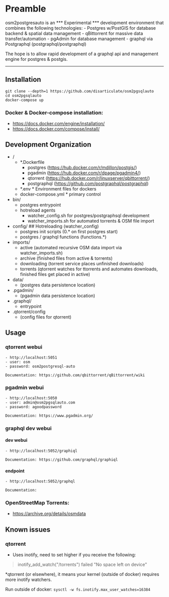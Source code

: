 Preamble
===
osm2postgresauto is an *** Experimental *** development environment that combines the following technologies:
	- Postgres w/PostGIS for database backend & spatial data management
	- qBittorrent for massive data transfer/automation
	- pgAdmin for database management
	- graphql via Postgraphql (postgraphql/postgraphql)

The hope is to allow rapid development of a graphql api and management engine for postgres & postgis.

* * *

Installation
---
```
git clone --depth=1 https://github.com/disarticulate/osm2pgsqlauto
cd osm2pgsqlauto
docker-compose up
```

### Docker & Docker-compose installation:
- https://docs.docker.com/engine/installation/
- https://docs.docker.com/compose/install/

Development Organization
---
- /
  - *.Dockerfile
    - postgres (https://hub.docker.com/r/mdillon/postgis/)
    - pgadmin (https://hub.docker.com/r/dpage/pgadmin4/)
    - qtorrent (https://hub.docker.com/r/linuxserver/qbittorrent/)
    - postgraphql (https://github.com/postgraphql/postgraphql)
  - *.env * Environment files for dockers
  - docker-compose.yml * primary control
- bin/
    - postgres entrypoint
    - hotreload agents
        - watcher_config.sh for postgres/postgraphsql development
        - watcher_imports.sh for automated torrents & OSM file import
- config/ ## Hotreloading (watcher_config)
    - postgres init scripts (0.* on first postgres start)
    - postgres / graphql functions (functions.*)
- imports/
    - active (automated recursive OSM data import via watcher_imports.sh)
    - archive (finished files from active & torrents)
    - downloading (torrent service places unfinished downloads)
    - torrents (qtorrent watches for ttorrents and automates downloads, finished files get placed in active)
- data/ 
	- (postgres data persistence location)
- .pgadmin/ 
	- (pgadmin data persistence location)
- .graphql/ 
	- entrypoint
- .qtorrent/config 
	- (config files for qtorrent)

Usage
---
### qtorrent webui
	- http://localhost:5051
	- user: osm
	- password: osm2postgresql-auto

	Documentation: https://github.com/qbittorrent/qBittorrent/wiki

### pgadmin webui
	- http://localhost:5050
	- user: admin@osm2pgsqlauto.com
	- password: agoodpassword

	Documentation: https://www.pgadmin.org/

### graphql dev webui

#### dev webui
	- http://localhost:5052/graphiql

	Documentation: https://github.com/graphql/graphiql

#### endpoint
	- http://localhost:5052/graphql
	
	Documentation: 

### OpenStreetMap Torrents:
- https://archive.org/details/osmdata

Known issues
---
### qtorrent 

* Uses inotify, need to set higher if you receive the following:

> inotify_add_watch("/torrents") failed "No space left on device"

*qtorrent (or elsewhere), it means your kernel (outside of docker) requires more inotify watchers.

Run outside of docker: `sysctl -w fs.inotify.max_user_watches=16384`

